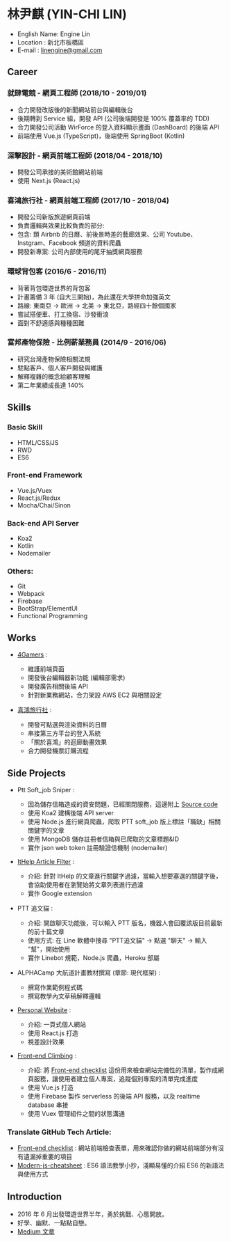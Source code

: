 # 林尹麒 (YIN-CHI LIN)

* English Name: Engine Lin
* Location : 新北市板橋區
* E-mail : linengine@gmail.com

## Career

### 就肆電競 - 網頁工程師 (2018/10 - 2019/01)

* 合力開發改版後的新聞網站前台與編輯後台
* 後期轉到 Service 組，開發 API (公司後端開發是 100% 覆蓋率的 TDD)
* 合力開發公司活動 WirForce 的登入資料顯示畫面 (DashBoard) 的後端 API
* 前端使用 Vue.js (TypeScript)，後端使用 SpringBoot (Kotlin)

### 深擊設計 - 網頁前端工程師 (2018/04 - 2018/10)

* 開發公司承接的美術館網站前端
* 使用 Next.js (React.js)

### 喜鴻旅行社 - 網頁前端工程師 (2017/10 - 2018/04)

* 開發公司新版旅遊網頁前端
* 負責邏輯與效果比較負責的部分:
* 包含: 類 Airbnb 的日曆、前後景時差的藝廊效果、公司 Youtube、Instgram、Facebook 頻道的資料爬蟲
* 開發新專案: 公司內部使用的尾牙抽獎網頁服務

### 環球背包客 (2016/6 - 2016/11)

* 背著背包環遊世界的背包客
* 計畫籌備 3 年 (自大三開始)，為此還在大學拼命加強英文
* 路線: 東南亞 -> 歐洲 -> 北美 -> 東北亞，路經四十餘個國家
* 嘗試搭便車、打工換宿、沙發衝浪
* 面對不舒適感與種種困難

### 富邦產物保險 - 比例薪業務員 (2014/9 - 2016/06)

* 研究台灣產物保險相關法規
* 駐點客戶、個人客戶開發與維護
* 解釋複雜的概念給顧客理解
* 第二年業績成長達 140%

## Skills

### Basic Skill

* HTML/CSS/JS
* RWD
* ES6

### Front-end Framework

* Vue.js/Vuex
* React.js/Redux
* Mocha/Chai/Sinon

### Back-end API Server

* Koa2
* Kotlin
* Nodemailer

### Others:

* Git
* Webpack
* Firebase
* BootStrap/ElementUI
* Functional Programming

## Works


- <a href="https://www.4gamers.com.tw/">4Gamers</a> :

  - 維護前端頁面
  - 開發後台編輯器新功能 (編輯部需求)
  - 開發廣告相關後端 API
  - 針對新業務網站，合力架設 AWS EC2 與相關設定
  
- <a href="https://www.besttour.com.tw/e_web/">喜鴻旅行社</a> :

  - 開發可點選與渲染資料的日曆
  - 串接第三方平台的登入系統
  - 「關於喜鴻」的迴廊動畫效果
  - 合力開發機票訂購流程

## Side Projects

- Ptt Soft_job Sniper :

  - 因為儲存信箱造成的資安問題，已經關閉服務，這邊附上 <a href="https://github.com/EngineLin/ptt-soft-job-sniper">Source code</a>
  - 使用 Koa2 建構後端 API server
  - 使用 Node.js 進行網頁爬蟲，爬取 PTT soft_job 版上標註「職缺」相關關鍵字的文章
  - 使用 MongoDB 儲存註冊者信箱與已爬取的文章標題&ID
  - 實作 json web token 註冊驗證信機制 (nodemailer)

- <a href="https://github.com/EngineLin/googleExtensionFilter" target="_blank"> ItHelp Article Filter</a> :

  - 介紹: 針對 ItHelp 的文章進行關鍵字過濾，當輸入想要塞選的關鍵字後，會協助使用者在瀏覽始將文章列表進行過濾
  - 實作 Google extension
  
- PTT 追文貓 :

  - 介紹: 開啟聊天功能後，可以輸入 PTT 版名，機器人會回覆該版目前最新的前十篇文章
  - 使用方式: 在 Line 軟體中搜尋 "PTT追文貓" -> 點選 "聊天" -> 輸入 "幫"，開始使用
  - 實作 Linebot 規範，Node.js 爬蟲，Heroku 部屬

- ALPHACamp 大航道計畫教材撰寫 (章節: 現代框架) :

  - 撰寫作業範例程式碼
  - 撰寫教學內文草稿解釋邏輯

- <a href="https://enginelin.github.io/personalWebsite/" target="_blank">Personal Website</a> :

  - 介紹: 一頁式個人網站
  - 使用 React.js 打造
  - 視差設計效果

- <a href="https://enginelin.github.io/front-end-climbing/" target="_blank">Front-end Climbing</a> :

  - 介紹: 將 <a href="https://github.com/EngineLin/Front-End-Checklist" target="_blank">Front-end checklist</a> 這份用來檢查網站完備性的清單，製作成網頁服務，讓使用者建立個人專案，追蹤個別專案的清單完成進度
  - 使用 Vue.js 打造
  - 使用 Firebase 製作 serverless 的後端 API 服務，以及 realtime database 串接
  - 使用 Vuex 管理組件之間的狀態溝通
  
### Translate GitHub Tech Article:

  * <a href="https://github.com/EngineLin/Front-End-Checklist" target="_blank">Front-end checklist</a> : 網站前端檢查表單，用來確認你做的網站前端部分有沒有遺漏掉重要的項目
  * <a href="https://github.com/EngineLin/modern-js-cheatsheet" target="_blank">Modern-js-cheatsheet</a> : ES6 語法教學小抄，淺顯易懂的介紹 ES6 的新語法與使用方式

## Introduction

* 2016 年 6 月出發環遊世界半年，勇於挑戰、心態開放。
* 好學、幽默、一點點自戀。
* <a href="https://goo.gl/VWvM3v" target="_blank">Medium 文章</a>
